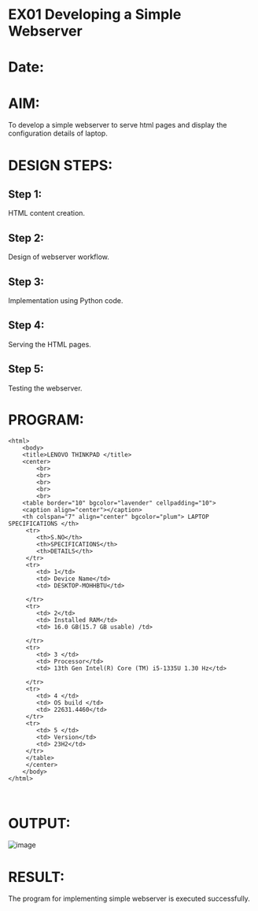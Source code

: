 # EX01 Developing a Simple Webserver

# Date:
# AIM:
To develop a simple webserver to serve html pages and display the configuration details of laptop.

# DESIGN STEPS:
## Step 1:
HTML content creation.

## Step 2:
Design of webserver workflow.

## Step 3:
Implementation using Python code.

## Step 4:
Serving the HTML pages.

## Step 5:
Testing the webserver.

# PROGRAM:
```
<html>
    <body>
    <title>LENOVO THINKPAD </title>
    <center>
        <br>
        <br>
        <br>
        <br>
        <br>
    <table border="10" bgcolor="lavender" cellpadding="10"> 
    <caption align="center"></caption> 
    <th colspan="7" align="center" bgcolor="plum"> LAPTOP SPECIFICATIONS </th>
     <tr>
        <th>S.NO</th>
        <th>SPECIFICATIONS</th>
        <th>DETAILS</th>
     </tr>
     <tr> 
        <td> 1</td>
        <td> Device Name</td>
        <td> DESKTOP-MOHHBTU</td>
        
     </tr>
     <tr>
        <td> 2</td> 
        <td> Installed RAM</td>
        <td> 16.0 GB(15.7 GB usable) /td>
        
     </tr>
     <tr>
        <td> 3 </td>
        <td> Processor</td>
        <td> 13th Gen Intel(R) Core (TM) i5-1335U 1.30 Hz</td>
        
     </tr>
     <tr>
        <td> 4 </td>
        <td> OS build </td>
        <td> 22631.4460</td>
     </tr>
     <tr>
        <td> 5 </td>
        <td> Version</td>
        <td> 23H2</td>
     </tr>
     </table>
     </center>
    </body>
</html>



```
# OUTPUT:

![image](https://github.com/user-attachments/assets/92a63c65-0aca-4e00-99c6-b7acf5f6d200)


# RESULT:
The program for implementing simple webserver is executed successfully.
